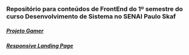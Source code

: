 ### Repositório para conteúdos de FrontEnd do 1º semestre do curso Desenvolvimento de Sistema no SENAI Paulo Skaf

##### [Projeto Gamer](https://senai-projeto-gamer.vercel.app)
##### [Responsive Landing Page](https://senai-landing-page.vercel.app)
